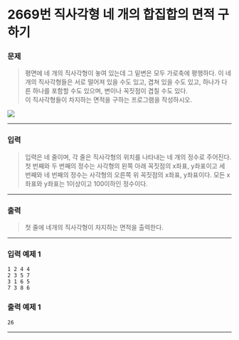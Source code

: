 # 2669번 직사각형 네 개의 합집합의 면적 구하기
### 문제
> 평면에 네 개의 직사각형이 놓여 있는데 그 밑변은 모두 가로축에 평행하다. 이 네 개의 직사각형들은 서로 떨어져 있을 수도 있고, 겹쳐 있을 수도 있고, 하나가 다른 하나를 포함할 수도 있으며, 변이나 꼭짓점이 겹칠 수도 있다.  
이 직사각형들이 차지하는 면적을 구하는 프로그램을 작성하시오.  

![](https://www.acmicpc.net/upload/images/8vR77Ew2O2PqvZ1lER716.png)

---  

### 입력  
> 입력은 네 줄이며, 각 줄은 직사각형의 위치를 나타내는 네 개의 정수로 주어진다. 첫 번째와 두 번째의 정수는 사각형의 왼쪽 아래 꼭짓점의 x좌표, y좌표이고 세 번째와 네 번째의 정수는 사각형의 오른쪽 위 꼭짓점의 x좌표, y좌표이다. 모든 x좌표와 y좌표는 1이상이고 100이하인 정수이다.  

---

### 출력 
> 첫 줄에 네개의 직사각형이 차지하는 면적을 출력한다.  

---

### 입력 예제 1  
```
1 2 4 4
2 3 5 7
3 1 6 5
7 3 8 6
```
### 출력 예제 1
```
26
```

---  




